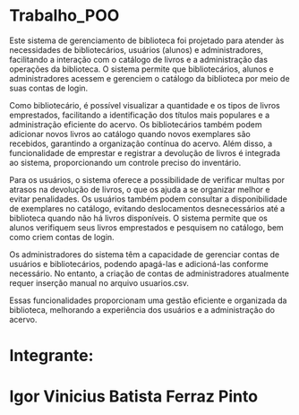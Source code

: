 # Trabalho_POO

Este sistema de gerenciamento de biblioteca foi projetado para atender às necessidades de bibliotecários, usuários (alunos) e administradores, facilitando a interação com o catálogo de livros e a administração das operações da biblioteca. O sistema permite que bibliotecários, alunos e administradores acessem e gerenciem o catálogo da biblioteca por meio de suas contas de login.

Como bibliotecário, é possível visualizar a quantidade e os tipos de livros emprestados, facilitando a identificação dos títulos mais populares e a administração eficiente do acervo. Os bibliotecários também podem adicionar novos livros ao catálogo quando novos exemplares são recebidos, garantindo a organização contínua do acervo. Além disso, a funcionalidade de emprestar e registrar a devolução de livros é integrada ao sistema, proporcionando um controle preciso do inventário.

Para os usuários, o sistema oferece a possibilidade de verificar multas por atrasos na devolução de livros, o que os ajuda a se organizar melhor e evitar penalidades. Os usuários também podem consultar a disponibilidade de exemplares no catálogo, evitando deslocamentos desnecessários até a biblioteca quando não há livros disponíveis. O sistema permite que os alunos verifiquem seus livros emprestados e pesquisem no catálogo, bem como criem contas de login.

Os administradores do sistema têm a capacidade de gerenciar contas de usuários e bibliotecários, podendo apagá-las e adicioná-las conforme necessário. No entanto, a criação de contas de administradores atualmente requer inserção manual no arquivo usuarios.csv.

Essas funcionalidades proporcionam uma gestão eficiente e organizada da biblioteca, melhorando a experiência dos usuários e a administração do acervo.

# Integrante:
# Igor Vinicius Batista Ferraz Pinto

